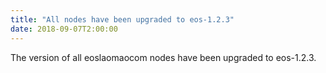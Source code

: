 ```yaml
---
title: "All nodes have been upgraded to eos-1.2.3"
date: 2018-09-07T2:00:00
---
```


The version of all eoslaomaocom nodes have been upgraded to eos-1.2.3.

